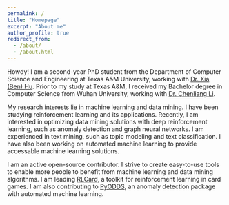 ```yaml
---
permalink: /
title: "Homepage"
excerpt: "About me"
author_profile: true
redirect_from: 
  - /about/
  - /about.html
---
```


Howdy! I am a second-year PhD student from the Department of Computer Science and Engineering at Texas A&M University, working with [Dr. Xia (Ben) Hu](http://faculty.cs.tamu.edu/xiahu/). Prior to my study at Texas A&M, I received my Bachelor degree in Computer Science from Wuhan University, working with [Dr. Chenliang Li](http://www.lichenliang.net/).

My research interests lie in machine learning and data mining. I have been studying reinforcement learning and its applications. Recently, I am interested in optimizing data mining solutions with deep reinforcement learning, such as anomaly detection and graph neural networks. I am experienced in text mining, such as topic modeling and text classification. I have also been working on automated machine learning to provide accessable machine learning solutions.

I am an active open-source contributor. I strive to create easy-to-use tools to enable more people to benefit from machine learning and data mining algorithms. I am leading [RLCard](https://github.com/datamllab/rlcard), a toolkit for reinforcement learning in card games. I am also contributing to [PyODDS](https://github.com/datamllab/pyodds), an anomaly detection package with automated machine learning.
